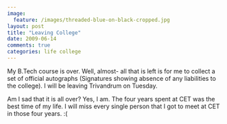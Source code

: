 ```yaml
---
image:
  feature: /images/threaded-blue-on-black-cropped.jpg
layout: post
title: "Leaving College"
date: 2009-06-14
comments: true
categories: life college
---
```

My B.Tech course is over. Well, almost- all that is left is for me to collect a set of official autographs (Signatures showing absence of any liabilities to the college). I will be leaving Trivandrum on Tuesday.

Am I sad that it is all over? Yes, I am. The four years spent at CET was the best time of my life. I will miss every single person that I got to meet at CET in those four years. :(
